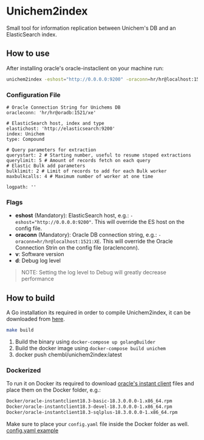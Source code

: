 # Unichem2index

Small tool for information replication between Unichem's DB and an ElasticSearch index.

## How to use

After installing oracle's oracle-instaclient on your machine run:
```bash
unichem2index -eshost="http://0.0.0.0:9200" -oraconn=hr/hr@localhost:1521:XE
```

### Configuration File

```
# Oracle Connection String for Unichems DB
oracleconn: 'hr/hr@oradb:1521/xe'

# ElasticSearch host, index and type
elastichost: 'http://elasticsearch:9200'
index: Unichem
type: Compound

# Query parameters for extraction
querystart: 2 # Starting number, useful to resume stoped extractions
querylimit: 5 # Amount of records fetch on each query
# Elastic Bulk add parameters
bulklimit: 2 # Limit of records to add for each Bulk worker
maxbulkcalls: 4 # Maximum number of worker at one time

logpath: ''
```

### Flags

- **eshost** (Mandatory): ElasticSearch host, e.g.: ```-eshost="http://0.0.0.0:9200"```. This will override the ES host on the config file.
- **oraconn** (Mandatory): Oracle DB connection string, e.g.: ```-oraconn=hr/hr@localhost:1521:XE```. This will override the Oracle Connection Strin on the config file (oraclenconn).
- **v**: Software version
- **d**: Debug log level

> NOTE: Setting the log level to Debug will greatly decrease performance 

## How to build

A Go installation its required in order to compile Unichem2index, it can be downloaded from [here](https://golang.org/doc/install). 

```bash
make build
```

1. Build the binary using  ```docker-compose up golangBuilder```
2. Build the docker image using ```docker-compose build unichem```
3. docker push chembl/unichem2index:latest

### Dockerized 

To run it on Docker its required to download [oracle's instant client](https://www.oracle.com/technetwork/topics/linuxx86-64soft-092277.html) files and place them on 
the Docker folder, e.g.:
```bash
Docker/oracle-instantclient18.3-basic-18.3.0.0.0-1.x86_64.rpm
Docker/oracle-instantclient18.3-devel-18.3.0.0.0-1.x86_64.rpm
Docker/oracle-instantclient18.3-sqlplus-18.3.0.0.0-1.x86_64.rpm
```
Make sure to place your ```config.yaml``` file inside the Docker folder as well. [config.yaml example](config.yaml.example)
